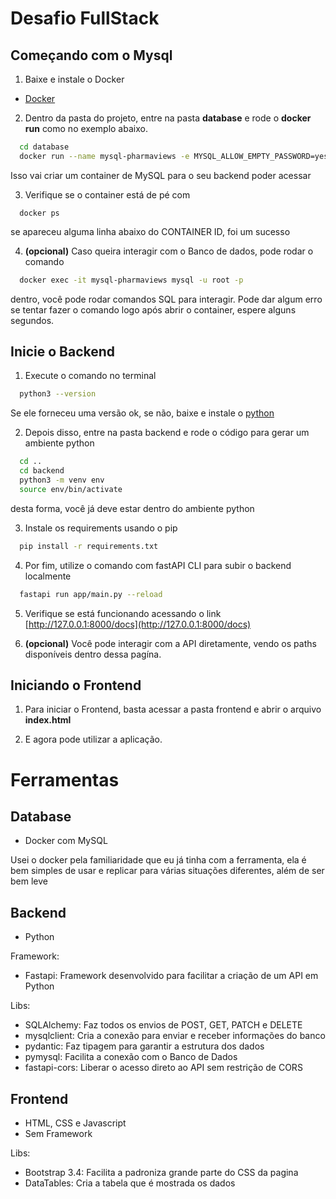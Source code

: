 # Desafio FullStack

## Começando com o Mysql

1. Baixe e instale o Docker

  - [Docker](https://www.docker.com/)

2. Dentro da pasta do projeto, entre na pasta **database** e rode o **docker run** como no exemplo abaixo.

  ```bash
    cd database
    docker run --name mysql-pharmaviews -e MYSQL_ALLOW_EMPTY_PASSWORD=yes -e MYSQL_DATABASE=db -p 3306:3306 -v $(pwd)/mysql_init:/docker-entrypoint-initdb.d -d mysql:latest
  ```

Isso vai criar um container de MySQL para o seu backend poder acessar

3. Verifique se o container está de pé com

  ```base
    docker ps
  ```

  se apareceu alguma linha abaixo do CONTAINER ID, foi um sucesso

4. **(opcional)** Caso queira interagir com o Banco de dados, pode rodar o comando

  ```bash
    docker exec -it mysql-pharmaviews mysql -u root -p
  ```

  dentro, você pode rodar comandos SQL para interagir.
  Pode dar algum erro se tentar fazer o comando logo após abrir o container, espere alguns segundos.

## Inicie o Backend

1. Execute o comando no terminal 

```bash
  python3 --version
```

Se ele forneceu uma versão ok, se não, baixe e instale o [python](https://www.python.org/downloads/)

2. Depois disso, entre na pasta backend e rode o código para gerar um ambiente python

```bash
  cd ..
  cd backend
  python3 -m venv env
  source env/bin/activate
```

desta forma, você já deve estar dentro do ambiente python

3. Instale os requirements usando o pip

```bash
  pip install -r requirements.txt
```

4. Por fim, utilize o comando com fastAPI CLI para subir o backend localmente

```bash
  fastapi run app/main.py --reload
```

5. Verifique se está funcionando acessando o link [http://127.0.0.1:8000/docs](http://127.0.0.1:8000/docs)

6. **(opcional)** Você pode interagir com a API diretamente, vendo os paths disponíveis dentro dessa pagína.

## Iniciando o Frontend

1. Para iniciar o Frontend, basta acessar a pasta frontend e abrir o arquivo **index.html**

2. E agora pode utilizar a aplicação.

# Ferramentas

## Database

- Docker com MySQL

Usei o docker pela familiaridade que eu já tinha com a ferramenta, ela é bem simples de usar e replicar para várias situações diferentes, além de ser bem leve

## Backend

- Python

Framework:
  - Fastapi: Framework desenvolvido para facilitar a criação de um API em Python

Libs:
  - SQLAlchemy: Faz todos os envios de POST, GET, PATCH e DELETE
  - mysqlclient: Cria a conexão para enviar e receber informações do banco
  - pydantic: Faz tipagem para garantir a estrutura dos dados
  - pymysql: Facilita a conexão com o Banco de Dados
  - fastapi-cors: Liberar o acesso direto ao API sem restrição de CORS

## Frontend

  - HTML, CSS e Javascript
  - Sem Framework

Libs:
  - Bootstrap 3.4: Facilita a padroniza grande parte do CSS da pagina
  - DataTables: Cria a tabela que é mostrada os dados
  